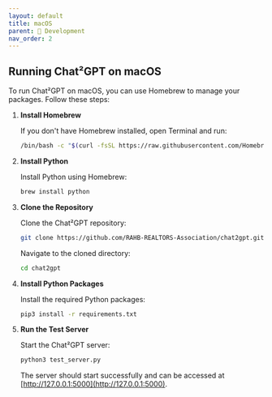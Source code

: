 ```yaml
---
layout: default
title: macOS
parent: 👷 Development
nav_order: 2
---
```


## Running Chat²GPT on macOS

To run Chat²GPT on macOS, you can use Homebrew to manage your packages. Follow these steps:

1. **Install Homebrew**

   If you don't have Homebrew installed, open Terminal and run:

   ```bash
   /bin/bash -c "$(curl -fsSL https://raw.githubusercontent.com/Homebrew/install/HEAD/install.sh)"
   ```

2. **Install Python**

   Install Python using Homebrew:

   ```bash
   brew install python
   ```

3. **Clone the Repository**

   Clone the Chat²GPT repository:

   ```bash
   git clone https://github.com/RAHB-REALTORS-Association/chat2gpt.git
   ```

   Navigate to the cloned directory:

   ```bash
   cd chat2gpt
   ```

4. **Install Python Packages**

   Install the required Python packages:

   ```bash
   pip3 install -r requirements.txt
   ```

5. **Run the Test Server**

   Start the Chat²GPT server:

   ```bash
   python3 test_server.py
   ```

   The server should start successfully and can be accessed at [http://127.0.0.1:5000](http://127.0.0.1:5000).
